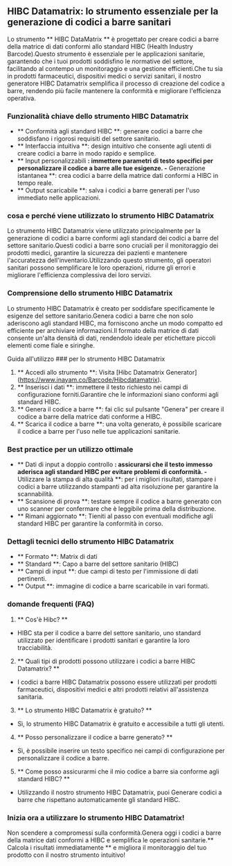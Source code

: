 ## HIBC Datamatrix: lo strumento essenziale per la generazione di codici a barre sanitari

Lo strumento ** HIBC DataMatrix ** è progettato per creare codici a barre della matrice di dati conformi allo standard HIBC (Health Industry Barcode).Questo strumento è essenziale per le applicazioni sanitarie, garantendo che i tuoi prodotti soddisfino le normative del settore, facilitando al contempo un monitoraggio e una gestione efficienti.Che tu sia in prodotti farmaceutici, dispositivi medici o servizi sanitari, il nostro generatore HIBC Datamatrix semplifica il processo di creazione del codice a barre, rendendo più facile mantenere la conformità e migliorare l'efficienza operativa.

### Funzionalità chiave dello strumento HIBC Datamatrix
- ** Conformità agli standard HIBC **: generare codici a barre che soddisfano i rigorosi requisiti del settore sanitario.
- ** Interfaccia intuitiva **: design intuitivo che consente agli utenti di creare codici a barre in modo rapido e semplice.
- ** Input personalizzabili **: immettere parametri di testo specifici per personalizzare il codice a barre alle tue esigenze.
-** Generazione istantanea **: crea codici a barre della matrice dati conformi a HIBC in tempo reale.
- ** Output scaricabile **: salva i codici a barre generati per l'uso immediato nelle applicazioni.

### cosa e perché viene utilizzato lo strumento HIBC Datamatrix
Lo strumento HIBC Datamatrix viene utilizzato principalmente per la generazione di codici a barre conformi agli standard dei codici a barre del settore sanitario.Questi codici a barre sono cruciali per il monitoraggio dei prodotti medici, garantire la sicurezza dei pazienti e mantenere l'accuratezza dell'inventario.Utilizzando questo strumento, gli operatori sanitari possono semplificare le loro operazioni, ridurre gli errori e migliorare l'efficienza complessiva dei loro servizi.

### Comprensione dello strumento HIBC Datamatrix
Lo strumento HIBC Datamatrix è creato per soddisfare specificamente le esigenze del settore sanitario.Genera codici a barre che non solo aderiscono agli standard HIBC, ma forniscono anche un modo compatto ed efficiente per archiviare informazioni.Il formato della matrice di dati consente un'alta densità di dati, rendendolo ideale per etichettare piccoli elementi come fiale e siringhe.

Guida all'utilizzo ### per lo strumento HIBC Datamatrix
1. ** Accedi allo strumento **: Visita [Hibc Datamatrix Generator] (https://www.inayam.co/Barcode/Hibcdatamatrix).
2. ** Inserisci i dati **: immettere il testo richiesto nei campi di configurazione forniti.Garantire che le informazioni siano conformi agli standard HIBC.
3. ** Genera il codice a barre **: fai clic sul pulsante "Genera" per creare il codice a barre della matrice dati conforme a HIBC.
4. ** Scarica il codice a barre **: una volta generato, è possibile scaricare il codice a barre per l'uso nelle tue applicazioni sanitarie.

### Best practice per un utilizzo ottimale
- ** Dati di input a doppio controllo **: assicurarsi che il testo immesso aderisca agli standard HIBC per evitare problemi di conformità.
-** Utilizzare la stampa di alta qualità **: per i migliori risultati, stampare i codici a barre utilizzando stampanti ad alta risoluzione per garantire la scannabilità.
- ** Scansione di prova **: testare sempre il codice a barre generato con uno scanner per confermare che è leggibile prima della distribuzione.
- ** Rimani aggiornato **: Tieniti al passo con eventuali modifiche agli standard HIBC per garantire la conformità in corso.

### Dettagli tecnici dello strumento HIBC Datamatrix
- ** Formato **: Matrix di dati
- ** Standard **: Capo a barre del settore sanitario (HIBC)
- ** Campi di input **: due campi di testo per l'immissione di dati pertinenti.
- ** Output **: immagine di codice a barre scaricabile in vari formati.

### domande frequenti (FAQ)

1. ** Cos'è Hibc? **
- HIBC sta per il codice a barre del settore sanitario, uno standard utilizzato per identificare i prodotti sanitari e garantire la loro tracciabilità.

2. ** Quali tipi di prodotti possono utilizzare i codici a barre HIBC Datamatrix? **
- I codici a barre HIBC Datamatrix possono essere utilizzati per prodotti farmaceutici, dispositivi medici e altri prodotti relativi all'assistenza sanitaria.

3. ** Lo strumento HIBC Datamatrix è gratuito? **
- Sì, lo strumento HIBC Datamatrix è gratuito e accessibile a tutti gli utenti.

4. ** Posso personalizzare il codice a barre generato? **
- Sì, è possibile inserire un testo specifico nei campi di configurazione per personalizzare il codice a barre.

5. ** Come posso assicurarmi che il mio codice a barre sia conforme agli standard HIBC? **
- Utilizzando il nostro strumento HIBC Datamatrix, puoi Generare codici a barre che rispettano automaticamente gli standard HIBC.

### Inizia ora a utilizzare lo strumento HIBC Datamatrix!
Non scendere a compromessi sulla conformità.Genera oggi i codici a barre della matrice dati conformi a HIBC e semplifica le operazioni sanitarie.** Calcola i risultati immediatamente ** e migliora il monitoraggio del tuo prodotto con il nostro strumento intuitivo!